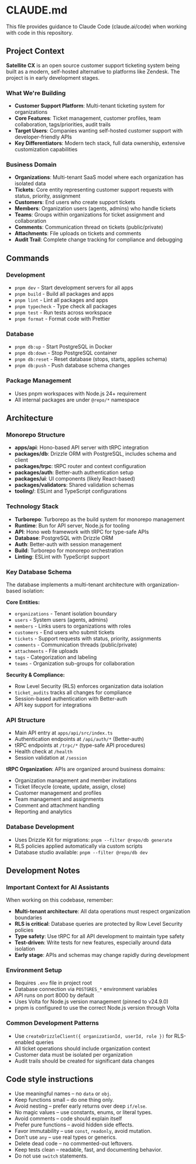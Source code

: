 # CLAUDE.md

This file provides guidance to Claude Code (claude.ai/code) when working with code in this repository.

## Project Context

**Satellite CX** is an open source customer support ticketing system being built as a modern, self-hosted alternative to platforms like Zendesk. The project is in early development stages.

### What We're Building

- **Customer Support Platform**: Multi-tenant ticketing system for organizations
- **Core Features**: Ticket management, customer profiles, team collaboration, tags/priorities, audit trails
- **Target Users**: Companies wanting self-hosted customer support with developer-friendly APIs
- **Key Differentiators**: Modern tech stack, full data ownership, extensive customization capabilities

### Business Domain

- **Organizations**: Multi-tenant SaaS model where each organization has isolated data
- **Tickets**: Core entity representing customer support requests with status, priority, assignment
- **Customers**: End users who create support tickets
- **Members**: Organization users (agents, admins) who handle tickets
- **Teams**: Groups within organizations for ticket assignment and collaboration
- **Comments**: Communication thread on tickets (public/private)
- **Attachments**: File uploads on tickets and comments
- **Audit Trail**: Complete change tracking for compliance and debugging

## Commands

### Development

- `pnpm dev` - Start development servers for all apps
- `pnpm build` - Build all packages and apps
- `pnpm lint` - Lint all packages and apps
- `pnpm typecheck` - Type check all packages
- `pnpm test` - Run tests across workspace
- `pnpm format` - Format code with Prettier

### Database

- `pnpm db:up` - Start PostgreSQL in Docker
- `pnpm db:down` - Stop PostgreSQL container
- `pnpm db:reset` - Reset database (stops, starts, applies schema)
- `pnpm db:push` - Push database schema changes

### Package Management

- Uses pnpm workspaces with Node.js 24+ requirement
- All internal packages are under `@repo/*` namespace

## Architecture

### Monorepo Structure

- **apps/api**: Hono-based API server with tRPC integration
- **packages/db**: Drizzle ORM with PostgreSQL, includes schema and client
- **packages/trpc**: tRPC router and context configuration
- **packages/auth**: Better-auth authentication setup
- **packages/ui**: UI components (likely React-based)
- **packages/validators**: Shared validation schemas
- **tooling/**: ESLint and TypeScript configurations

### Technology Stack

- **Turborepo**: Turborepo as the build system for monorepo management
- **Runtime**: Bun for API server, Node.js for tooling
- **API**: Hono web framework with tRPC for type-safe APIs
- **Database**: PostgreSQL with Drizzle ORM
- **Auth**: Better-auth with session management
- **Build**: Turborepo for monorepo orchestration
- **Linting**: ESLint with TypeScript support

### Key Database Schema

The database implements a multi-tenant architecture with organization-based isolation:

**Core Entities:**

- `organizations` - Tenant isolation boundary
- `users` - System users (agents, admins)
- `members` - Links users to organizations with roles
- `customers` - End users who submit tickets
- `tickets` - Support requests with status, priority, assignments
- `comments` - Communication threads (public/private)
- `attachments` - File uploads
- `tags` - Categorization and labeling
- `teams` - Organization sub-groups for collaboration

**Security & Compliance:**

- Row Level Security (RLS) enforces organization data isolation
- `ticket_audits` tracks all changes for compliance
- Session-based authentication with Better-auth
- API key support for integrations

### API Structure

- Main API entry at `apps/api/src/index.ts`
- Authentication endpoints at `/api/auth/*` (Better-auth)
- tRPC endpoints at `/trpc/*` (type-safe API procedures)
- Health check at `/health`
- Session validation at `/session`

**tRPC Organization**: APIs are organized around business domains:

- Organization management and member invitations
- Ticket lifecycle (create, update, assign, close)
- Customer management and profiles
- Team management and assignments
- Comment and attachment handling
- Reporting and analytics

### Database Development

- Uses Drizzle Kit for migrations: `pnpm --filter @repo/db generate`
- RLS policies applied automatically via custom scripts
- Database studio available: `pnpm --filter @repo/db dev`

## Development Notes

### Important Context for AI Assistants

When working on this codebase, remember:

- **Multi-tenant architecture**: All data operations must respect organization boundaries
- **RLS is critical**: Database queries are protected by Row Level Security policies
- **Type safety**: Use tRPC for all API development to maintain type safety
- **Test-driven**: Write tests for new features, especially around data isolation
- **Early stage**: APIs and schemas may change rapidly during development

### Environment Setup

- Requires `.env` file in project root
- Database connection via `POSTGRES_*` environment variables
- API runs on port 8000 by default
- Uses Volta for Node.js version management (pinned to v24.9.0)
- pnpm is configured to use the correct Node.js version through Volta

### Common Development Patterns

- Use `createDrizzleClient({ organizationId, userId, role })` for RLS-enabled queries
- All ticket operations should include organization context
- Customer data must be isolated per organization
- Audit trails should be created for significant data changes

## Code style instructions

- Use meaningful names – no `data` or `obj`.
- Keep functions small – do one thing only.
- Avoid nesting – prefer early returns over deep `if/else`.
- No magic values – use constants, enums, or literal types.
- Avoid comments – code should explain itself
- Prefer pure functions – avoid hidden side effects.
- Favor immutability – use `const`, `readonly`, avoid mutation.
- Don’t use `any` – use real types or generics.
- Delete dead code – no commented-out leftovers.
- Keep tests clean – readable, fast, and documenting behavior.
- Do not use `switch` statements.
